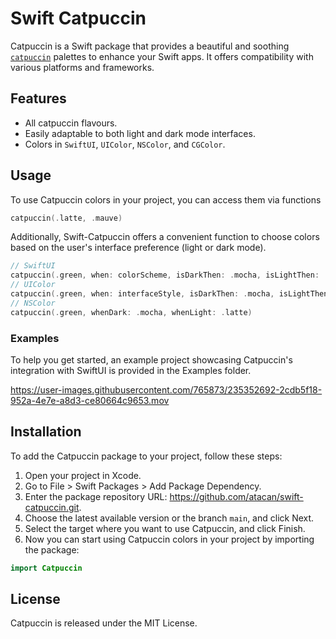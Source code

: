 # Swift Catpuccin

Catpuccin is a Swift package that provides a beautiful and soothing [`catpuccin`](https://github.com/catppuccin) palettes to enhance your Swift apps. It offers compatibility with various platforms and frameworks.

## Features

- All catpuccin flavours.
- Easily adaptable to both light and dark mode interfaces.
- Colors in `SwiftUI`, `UIColor`, `NSColor`, and `CGColor`.

## Usage

To use Catpuccin colors in your project, you can access them via functions

```swift
catpuccin(.latte, .mauve)
```

Additionally, Swift-Catpuccin offers a convenient function to choose colors based on the user's interface preference (light or dark mode).

```swift
// SwiftUI
catpuccin(.green, when: colorScheme, isDarkThen: .mocha, isLightThen: .latte)
// UIColor
catpuccin(.green, when: interfaceStyle, isDarkThen: .mocha, isLightThen: .latte)
// NSColor
catpuccin(.green, whenDark: .mocha, whenLight: .latte)

```

### Examples

To help you get started, an example project showcasing Catpuccin's integration with SwiftUI is provided in the Examples folder.

https://user-images.githubusercontent.com/765873/235352692-2cdb5f18-952a-4e7e-a8d3-ce80664c9653.mov

## Installation

To add the Catpuccin package to your project, follow these steps:

1. Open your project in Xcode.
1. Go to File > Swift Packages > Add Package Dependency.
1. Enter the package repository URL: https://github.com/atacan/swift-catpuccin.git.
1. Choose the latest available version or the branch `main`, and click Next.
1. Select the target where you want to use Catpuccin, and click Finish.
1. Now you can start using Catpuccin colors in your project by importing the package:

```swift
import Catpuccin
```

## License

Catpuccin is released under the MIT License.
